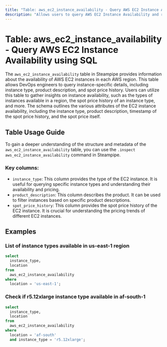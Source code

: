 ```yaml
---
title: "Table: aws_ec2_instance_availability - Query AWS EC2 Instance Availability using SQL"
description: "Allows users to query AWS EC2 Instance Availability and retrieve detailed information about the availability of EC2 instances in each AWS region."
---
```


# Table: aws_ec2_instance_availability - Query AWS EC2 Instance Availability using SQL

The `aws_ec2_instance_availability` table in Steampipe provides information about the availability of AWS EC2 instances in each AWS region. This table allows DevOps engineers to query instance-specific details, including instance type, product description, and spot price history. Users can utilize this table to gather insights on instance availability, such as the types of instances available in a region, the spot price history of an instance type, and more. The schema outlines the various attributes of the EC2 instance availability, including the instance type, product description, timestamp of the spot price history, and the spot price itself.

## Table Usage Guide

To gain a deeper understanding of the structure and metadata of the `aws_ec2_instance_availability` table, you can use the `.inspect aws_ec2_instance_availability` command in Steampipe.

### Key columns:

- `instance_type`: This column provides the type of the EC2 instance. It is useful for querying specific instance types and understanding their availability and pricing.
- `product_description`: This column describes the product. It can be used to filter instances based on specific product descriptions.
- `spot_price_history`: This column provides the spot price history of the EC2 instance. It is crucial for understanding the pricing trends of different EC2 instances.

## Examples

### List of instance types available in us-east-1 region

```sql
select
  instance_type,
  location
from
  aws_ec2_instance_availability
where
  location = 'us-east-1';
```


### Check if r5.12xlarge instance type available in af-south-1

```sql
select
  instance_type,
  location
from
  aws_ec2_instance_availability
where
  location = 'af-south'
  and instance_type = 'r5.12xlarge';
```
